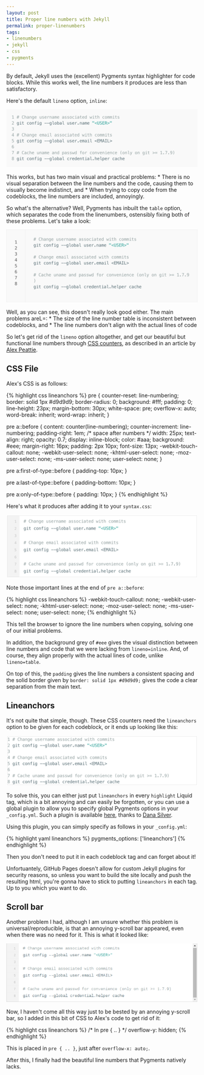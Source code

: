 ```yaml
---
layout: post
title: Proper line numbers with Jekyll
permalink: proper-linenumbers
tags:
- linenumbers
- jekyll
- css
- pygments
---
```


By default, Jekyll uses the (excellent) Pygments syntax highlighter for code blocks. While this works well, the line numbers it produces are less than satisfactory.

Here's the default `lineno` option, `inline`:

![lineno=inline](../public/media/lineno_w_inline.png)

This works, but has two main visual and practical problems:
    * There is no visual separation between the line numbers and the code, causing them to visually become indistinct, and
    * When trying to copy code from the codeblocks, the line numbers are included, annoyingly.


So what's the alternative? Well, Pygments has inbuilt the `table` option, which separates the code from the linenumbers, ostensibly fixing both of these problems. Let's take a look:

![lineno=table](../public/media/lineno_w_table.png)

Well, as you can see, this doesn't really look good either. The main problems areL=:
    * The size of the line number table is inconsistent between codeblocks, and
    * The line numbers don't align with the actual lines of code

So let's get rid of the `lineno` option altogether, and get our beautiful but functional line numbers through [CSS counters](https://developer.mozilla.org/en-US/docs/Web/Guide/CSS/Counters), as described in an article by [Alex Peattie](http://alexpeattie.com/blog/github-style-syntax-highlighting-with-pygments/).

## CSS File

Alex's CSS is as follows:

{% highlight css lineanchors %}
pre {
    counter-reset: line-numbering;
    border: solid 1px #d9d9d9;
    border-radius: 0;
    background: #fff;
    padding: 0;
    line-height: 23px;
    margin-bottom: 30px;
    white-space: pre;
    overflow-x: auto;
    word-break: inherit;
    word-wrap: inherit;
}

pre a::before {
  content: counter(line-numbering);
  counter-increment: line-numbering;
  padding-right: 1em; /* space after numbers */
  width: 25px;
  text-align: right;
  opacity: 0.7;
  display: inline-block;
  color: #aaa;
  background: #eee;
  margin-right: 16px;
  padding: 2px 10px;
  font-size: 13px;
  -webkit-touch-callout: none;
  -webkit-user-select: none;
  -khtml-user-select: none;
  -moz-user-select: none;
  -ms-user-select: none;
  user-select: none;
}

pre a:first-of-type::before {
  padding-top: 10px;
}

pre a:last-of-type::before {
  padding-bottom: 10px;
}

pre a:only-of-type::before {
  padding: 10px;
}
{% endhighlight %}

Here's what it produces after adding it to your `syntax.css`:

![beautiful linenumbers](../public/media/lineno_beautiful.png)

Note those important lines at the end of `pre a::before`:

{% highlight css lineanchors %}
  -webkit-touch-callout: none;
  -webkit-user-select: none;
  -khtml-user-select: none;
  -moz-user-select: none;
  -ms-user-select: none;
  user-select: none;
{% endhighlight %}

This tell the browser to ignore the line numbers when copying, solving one of our initial problems.

In addition, the background grey of `#eee` gives the visual distinction between line numbers and code that we were lacking from `lineno=inline`. And, of course, they align properly with the actual lines of code, unlike `lineno=table`.

On top of this, the `padding` gives the line numbers a consistent spacing and the solid border given by `border: solid 1px #d9d9d9;` gives the code a clear separation from the main text.

## Lineanchors

It's not quite that simple, though. These CSS counters need the `lineanchors` option to be given for each codeblock, or it ends up looking like this:

![without lineanchors](../public/media/lineno_wo_lineanchors.png)

To solve this, you can either just put `lineanchors` in every `highlight` Liquid tag, which is a bit annoying and can easily be forgotten, or you can use a global plugin to allow you to specify global Pygments options in your `_config.yml`. Such a plugin is available [here](https://gist.github.com/danasilver/8121699), thanks to [Dana Silver](https://github.com/danasilver).

Using this plugin, you can simply specify as follows in your `_config.yml`:

{% highlight yaml lineanchors %}
pygments_options: ['lineanchors']
{% endhighlight %}

Then you don't need to put it in each codeblock tag and can forget about it!

Unfortuantely, GitHub Pages doesn't allow for custom Jekyll plugins for security reasons, so unless you want to build the site locally and push the resulting html, you're gonna have to stick to putting `lineanchors` in each tag. Up to you which you want to do.

## Scroll bar

Another problem I had, although I am unsure whether this problem is universal/reproducible, is that an annoying y-scroll bar appeared, even when there was no need for it. This is what it looked like:

![annoying scroll bar](../public/media/lineno_w_yscroll.png)

Now, I haven't come all this way just to be bested by an annoying y-scroll bar, so I added in this bit of CSS to Alex's code to get rid of it:

{% highlight css lineanchors %}
/* In pre { .. } */
overflow-y: hidden;
{% endhighlight %}

This is placed in `pre { .. }`, just after `overflow-x: auto;`.

After this, I finally had the beautiful line numbers that Pygments natively lacks.

